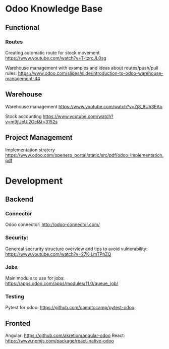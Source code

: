 # Odoo Knowledge Base

## Functional 

### Routes
Creating automatic route for stock movement https://www.youtube.com/watch?v=T-tzrcJL0sg

Warehouse management with examples and ideas about routes/push/pull rules: https://www.odoo.com/slides/slide/introduction-to-odoo-warehouse-management-44

## Warehouse

Warehouse management https://www.youtube.com/watch?v=Zj8_8Uh3EAo

Stock accounting https://www.youtube.com/watch?v=m9jUeUi2OcI&t=3152s

## Project Management

Implementation stratery https://www.odoo.com/openerp_portal/static/src/pdf/odoo_implementation.pdf


# Development

## Backend
### Connector
Odoo connector: http://odoo-connector.com/

### Security:
Genereal secrurity structure overview and tips to avoid vulnerability:
https://www.youtube.com/watch?v=27K-LmTPnZQ

### Jobs
Main module to use for jobs: https://apps.odoo.com/apps/modules/11.0/queue_job/

### Testing
Pytest for odoo: https://github.com/camptocamp/pytest-odoo

## Fronted
Angular: https://github.com/akretion/angular-odoo
React: https://www.npmjs.com/package/react-native-odoo

